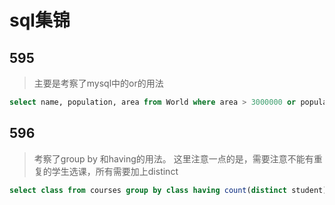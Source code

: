 # sql集锦

## 595
> 主要是考察了mysql中的or的用法

```sql
select name, population, area from World where area > 3000000 or population > 25000000;
```

## 596
> 考察了group by 和having的用法。
> 这里注意一点的是，需要注意不能有重复的学生选课，所有需要加上distinct

```sql
select class from courses group by class having count(distinct student) >=5
```
